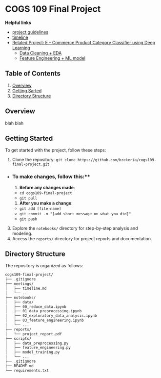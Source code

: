 # COGS 109 Final Project

**Helpful links**
- [project guidelines](https://docs.google.com/document/d/1VCTgKDYME7eK4ETNuDsCDOB6EO2HRAp1OiwYNswPAsc/edit)
- [timeline](https://github.com/bzekeria/cogs109-final-project/blob/main/meetings/timeline.md)
- [Related Project: E - Commerce Product Category Classifier using Deep Learning](https://github.com/prakhargurawa/Product-Category-Prediction/tree/main)
  - [Data Cleaning + EDA](https://prakhargurawa.medium.com/creating-an-e-commerce-product-category-classifier-using-deep-learning-part-1-36431a5fbc4e)
  - [Feature Engineering + ML model](https://prakhargurawa.medium.com/creating-an-e-commerce-product-category-classifier-using-deep-learning-part-2-af4fb42aa945)

## Table of Contents
1. [Overview](#overview)
1. [Getting Sarted](#start)
1. [Directory Structure](#directory)

<a id='overview'></a>
## Overview
blah blah

<a id='start'></a>
## Getting Started

To get started with the project, follow these steps:
<!--2. Install the required dependencies: `pip install -r requirements.txt`-->
1. Clone the repository: `git clone https://github.com/bzekeria/cogs109-final-project.git`
  - ### To make changes, follow this:**
    1. **Before any changes made**: 
      - ```cd cogs109-final-project```
      - ```git pull```
    1. **After you make a change**:
      - ```git add [file-name]```
      - ```git commit -m "[add short message on what you did]"```
      - ```git push```
3. Explore the `notebooks/` directory for step-by-step analysis and modeling.
4. Access the `reports/` directory for project reports and documentation.

<a id='directory'></a>
## Directory Structure

The repository is organized as follows:

```bash
cogs109-final-project/
├── .gitignore
├── meetings/
│   ├── timeline.md
│   └── ...
├── notebooks/
│   ├── data/
│   ├── 00_reduce_data.ipynb
│   ├── 01_data_preprocessing.ipynb
│   ├── 02_exploratory_data_analysis.ipynb
│   ├── 03_feature_engineering.ipynb
│   └── ...
├── reports/
│   └── project_report.pdf
├── scripts/
│   ├── data_preprocessing.py
│   ├── feature_engineering.py
│   ├── model_training.py
│   └── ...
├── .gitignore
├── README.md
└── requirements.txt
```
